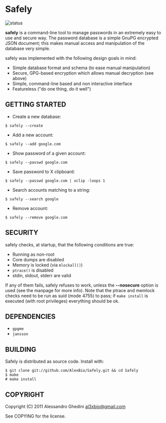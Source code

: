 Safely
======

![status](http://stillmaintained.com/AlexBio/Safely.png)

**safely** is a command-line tool to manage passwords in an extremely easy
to use and secure way. The password database is a simple GnuPG encrypted
JSON document; this makes manual access and manipulation of the database
very simple.

safely was implemented with the following design goals in mind:

 * Simple database format and schema (to ease manual manipulation)
 * Secure, GPG-based encryption which allows manual decryption (see above)
 * Simple, command-line based and non interactive interface
 * Featureless ("do one thing, do it well")

## GETTING STARTED

 * Create a new database:

~~~~
$ safely --create
~~~~

 * Add a new account:

~~~~
$ safely --add google.com
~~~~

 * Show password of a given account:

~~~~
$ safely --passwd google.com
~~~~

 * Save password to X clipboard:

~~~~
$ safely --passwd google.com | xclip -loops 1
~~~~

 * Search accounts matching to a string:

~~~~
$ safely --search google
~~~~

 * Remove account:

~~~~
$ safely --remove google.com
~~~~

## SECURITY

safely checks, at startup, that the following conditions are true:

 * Running as non-root
 * Core dumps are disabled
 * Memory is locked (via `mlockall()`)
 * `ptrace()` is disabled
 * stdin, stdout, stderr are valid

If any of them fails, safely refuses to work, unless the **--nosecure** option
is used (see the manpage for more info). Note that the ptrace and memlock checks
need to be run as suid (mode 4755) to pass; if `make install` is executed (with
root privileges) everything should be ok.

## DEPENDENCIES

 * `gpgme`
 * `jansson`

## BUILDING

Safely is distributed as source code. Install with:

~~~~
$ git clone git://github.com/AlexBio/Safely.git && cd Safely
$ make
# make install
~~~~

## COPYRIGHT

Copyright (C) 2011 Alessandro Ghedini <al3xbio@gmail.com>

See COPYING for the license.
